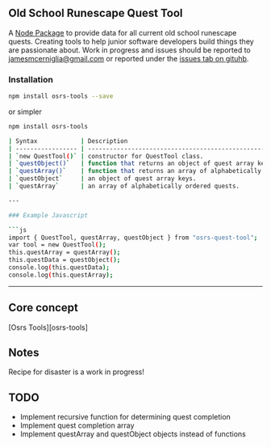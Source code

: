 ## Old School Runescape Quest Tool

A [Node Package](https://www.npmjs.com/package/osrs-tools) to provide data for all current old school runescape quests. Creating tools to help junior software developers build things they are passionate about. Work in progress and issues should be reported to jamesmcerniglia@gmail.com or reported under the [issues tab on gituhb](https://github.com/jamescer/osrs-tools/issues).

### Installation

```bash
npm install osrs-tools --save
```

or simpler

````bash
npm install osrs-tools

| Syntax            | Description                                                      | Type              |
| ----------------- | ---------------------------------------------------------------- | ----------------- |
| `new QuestTool()` | constructor for QuestTool class.                                 | Class Constructor |
| `questObject()`   | function that returns an object of quest array keys.             | Function ()       |
| `questArray()`    | function that returns an array of alphabetically ordered quests. | Function ()        |
| `questObject`     | an object of quest array keys.                                   | Object { }        |
| `questArray`      | an array of alphabetically ordered quests.                       | Array [ ]         |

---

### Example Javascript

```js
import { QuestTool, questArray, questObject } from "osrs-quest-tool";
var tool = new QuestTool();
this.questArray = questArray();
this.questData = questObject();
console.log(this.questData);
console.log(this.questArray);
````

---

## Core concept

[Osrs Tools][osrs-tools] 

## Notes

Recipe for disaster is a work in progress!

## TODO

- Implement recursive function for determining quest completion
- Implement quest completion array
- Implement questArray and questObject objects instead of functions

[downloads-image]: https://img.shields.io/npm/dm/systeminformation.svg?style=flat-square
[downloads-url]: https://www.npmjs.com/package/osrs-tools
[nodejs-url]: https://nodejs.org/en/
[docker-url]: https://www.docker.com/
[new-issue]: https://github.com/jamescer/osrs-tools/issues/new/choose
[issues-img]: https://img.shields.io/github/issues/jamescer/osrs-tools.svg?style=flat-square
